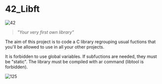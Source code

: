 # 42_Libft

![42](https://user-images.githubusercontent.com/76601369/110706242-77158d00-81ef-11eb-8085-5da6f0988553.jpg)

>*"Your very first own library"*



The aim of this project is to code a C library regrouping usual fuctions that you'll be allowed to use in all your other projects.


It is forbidden to use global variables. If subfuctions are needed, they must be "static". The library must be compiled with ar command (libtool is forbidden).

![125](file:///Users/joteixei/Desktop/Screen%20Shot%202021-11-12%20at%204.04.53%20PM.png)
